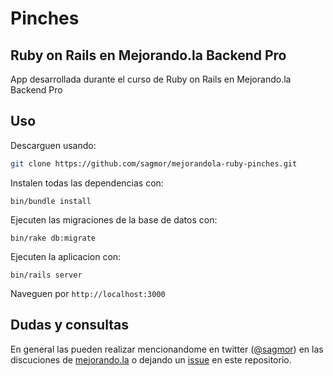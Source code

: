 # Pinches
## Ruby on Rails en Mejorando.la Backend Pro

App desarrollada durante el curso de Ruby on Rails en Mejorando.la Backend Pro

## Uso

Descarguen usando:

```bash
git clone https://github.com/sagmor/mejorandola-ruby-pinches.git
```

Instalen todas las dependencias con:

```
bin/bundle install
```

Ejecuten las migraciones de la base de datos con:

```
bin/rake db:migrate
```

Ejecuten la aplicacion con:

```
bin/rails server
```

Naveguen por `http://localhost:3000`

## Dudas y consultas
En general las pueden realizar mencionandome en twitter ([@sagmor](https://twitter.com/sagmor)) en las 
discuciones de [mejorando.la](https://cursos.mejorando.la) o dejando un [issue](https://github.com/sagmor/mejorandola-ruby-pinches/issues) en este repositorio.
